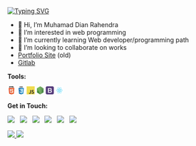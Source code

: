 [![Typing SVG](https://readme-typing-svg.herokuapp.com/?lines=WELCOME+TO+MY+PROFILE!+)](https://github.com/Muanra217) 
- 👋 Hi, I’m Muhamad Dian Rahendra
- 👀 I’m interested in web programming
- 🌱 I’m currently learning Web developer/programming path
- 💞️ I’m looking to collaborate on works
- [Portfolio Site](https://muanra217.github.io) (old)
- [Gitlab](https://gitlab.com/Muanra217)

**Tools:**  

<code><img width="3.5%" src="https://raw.githubusercontent.com/github/explore/80688e429a7d4ef2fca1e82350fe8e3517d3494d/topics/html/html.png"></code>
<code><img width="3.5%" src="https://raw.githubusercontent.com/github/explore/80688e429a7d4ef2fca1e82350fe8e3517d3494d/topics/css/css.png"></code>
<code><img width="3.5%" src="https://raw.githubusercontent.com/github/explore/80688e429a7d4ef2fca1e82350fe8e3517d3494d/topics/javascript/javascript.png"></code>
<code><img width="3.5%" src="https://raw.githubusercontent.com/github/explore/80688e429a7d4ef2fca1e82350fe8e3517d3494d/topics/nodejs/nodejs.png"></code>
<code><img width="3.5%" src="https://raw.githubusercontent.com/github/explore/80688e429a7d4ef2fca1e82350fe8e3517d3494d/topics/bootstrap/bootstrap.png"></code>
<code><img width="3.5%" src="https://raw.githubusercontent.com/github/explore/80688e429a7d4ef2fca1e82350fe8e3517d3494d/topics/react/react.png"></code>

**Get in Touch:** 
  
[<img src="https://upload.wikimedia.org/wikipedia/commons/8/83/Steam_icon_logo.svg" width="3.5%"/>](https://steamcommunity.com/id/checkmate217/)  &nbsp; 
[<img src="https://img.icons8.com/color/48/000000/twitter.png" width="3.5%"/>](https://twitter.com/muanra)  &nbsp;
[<img src="https://img.icons8.com/color/48/000000/linkedin.png" width="3.5%"/>](https://www.linkedin.com/in/muanra217/)  &nbsp; 
[<img src="https://img.icons8.com/fluent/48/000000/facebook-new.png" width="3.5%"/>](https://www.facebook.com/muanra217/)  &nbsp; 
[<img src="https://img.icons8.com/fluent/48/000000/instagram-new.png" width="3.5%"/>](https://www.instagram.com/muanra217/)  &nbsp; 
<a href="mailto:zirodf21@gmail.com"> <img src="https://img.icons8.com/fluent/48/000000/gmail.png" width="3.5%"/>

<p align="left">
<a href="https://github.com/Muanra217">
  <img height="170em" src="https://github-readme-stats-eight-theta.vercel.app/api?username=Muanra217&show_icons=true&theme=algolia&include_all_commits=true&count_private=true"/>
  <img height="170em" src="https://github-readme-stats-eight-theta.vercel.app/api/top-langs/?username=Muanra217&layout=compact&langs_count=8&theme=algolia"/>
</a>
</p>

<!---
Muanra217/Muanra217 is a ✨ special ✨ repository because its `README.md` (this file) appears on your GitHub profile.
You can click the Preview link to take a look at your changes.
--->
